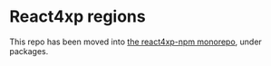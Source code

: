 # React4xp regions

This repo has been moved into [the react4xp-npm monorepo](https://github.com/enonic/react4xp-npm), under packages.